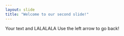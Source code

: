 ```yaml
---
layout: slide
title: "Welcome to our second slide!"
---
```

Your text and LALALALA
Use the left arrow to go back!
